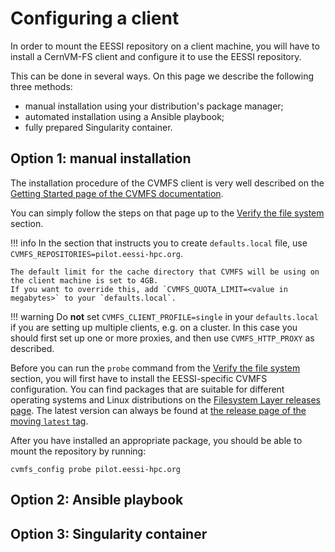 # Configuring a client

In order to mount the EESSI repository on a client machine,
you will have to install a CernVM-FS client and configure it to use the EESSI repository.

This can be done in several ways.
On this page we describe the following three methods:

- manual installation using your distribution's package manager;
- automated installation using a Ansible playbook;
- fully prepared Singularity container.


## Option 1: manual installation

The installation procedure of the CVMFS client is very well described on the
[Getting Started page of the CVMFS documentation](https://cvmfs.readthedocs.io/en/stable/cpt-quickstart.html).

You can simply follow the steps on that page up to the
[Verify the file system](https://cvmfs.readthedocs.io/en/stable/cpt-quickstart.html#verify-the-file-system) section.

!!! info
    In the section that instructs you to create `defaults.local` file, use `CVMFS_REPOSITORIES=pilot.eessi-hpc.org`.

    The default limit for the cache directory that CVMFS will be using on the client machine is set to 4GB.
    If you want to override this, add `CVMFS_QUOTA_LIMIT=<value in megabytes>` to your `defaults.local`.

!!! warning
    Do **not** set `CVMFS_CLIENT_PROFILE=single` in your `defaults.local` if you are setting up multiple clients, e.g. on a cluster.
    In this case you should first set up one or more proxies, and then use `CVMFS_HTTP_PROXY` as described.

Before you can run the `probe` command from the
[Verify the file system](https://cvmfs.readthedocs.io/en/stable/cpt-quickstart.html#verify-the-file-system) section,
you will first have to install the EESSI-specific CVMFS configuration.
You can find packages that are suitable for different operating systems and Linux distributions on the
[Filesystem Layer releases page](https://github.com/EESSI/filesystem-layer/releases/).
The latest version can always be found at [the release page of the moving `latest` tag](https://github.com/EESSI/filesystem-layer/releases/tag/latest).

After you have installed an appropriate package, you should be able to mount the repository by running:
```
cvmfs_config probe pilot.eessi-hpc.org
```


## Option 2: Ansible playbook


## Option 3: Singularity container

